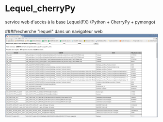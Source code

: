# Lequel_cherryPy
service web d'accès à la base Lequel(FX) (Python + CherryPy + pymongo)

####recherche "lequel" dans un navigateur web
![web browser](lequelFX_00.png)
